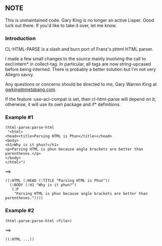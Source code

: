 
## NOTE

This is unmaintained code. Gary King is no longer an active Lisper. Good luck out there. If you'd like to take it over, let me know.

### Introduction

CL-HTML-PARSE is a slash and burn port of Franz's phtml HTML parser.

I made a few small changes to the source mainly involving the call to
excl:intern* in collect-tag. In particular, all tags are now string-upcased
before being interned. There is probably a better solution but I'm not
very Allegro savvy.

Any questions or concerns should be directed to me, Gary Warren King at
gwking@metabang.com.

If the feature :use-acl-compat is set, then cl-html-parse will depend on
it; otherwise, it will use its own package and if* definitions.


### Example #1

    (html-parse:parse-html
     "<html>
    <head><title>Parsing HTML is Phun</title></head>
    <body>
    <h1>Why is it phun?</h1>
    <p>Parsing HTML is phun because angle brackets are better than parentheses.</p>
    </body>
    </html>")

==>

    ((:HTML (:HEAD (:TITLE "Parsing HTML is Phun"))
      (:BODY (:H1 "Why is it phun?")
       (:P
        "Parsing HTML is phun because angle brackets are better than parentheses."))))

### Example #2

    (html-parse:parse-html <file>)

==>

    ((:HTML ...))


